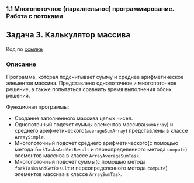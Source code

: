 ### 1.1 Многопоточное (параллельное) программирование. Работа с потоками

## Задача 3. Калькулятор массива
Код по [ссылке](https://github.com/A-Sakhmina/netology_multithreading_forkjoinpool/tree/master/src/main/java)

### Описание

Программа, которая подсчитывает сумму и среднее арифметическое элементов массива.
Представлено однопоточное и многопоточное решение, а также попытаться сравнить время выполнения обоих решений.

Функционал программы:
- Создание заполненного массива целых чисел.
- Однопоточный подсчет суммы элементов массива(`sumArray`) и
  среднего арифметического(`averageSumArray`) представлены в классе `ArraySimple`.
- Многопоточный подсчет среднего арифметического(с помощью метода `forkTasksAndGetResult`
  и переопределенного метода `compute`) элементов массива в классе `ArrayAverageSumTask`.
- Многопоточный подсчет суммы(с помощью метода `forkTasksAndGetResult`
  и переопределенного метода `compute`) элементов массива в классе `ArraySumTask`.